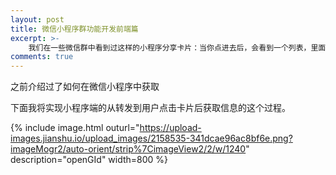 ```yaml
---
layout: post
title: 微信小程序群功能开发前端篇
excerpt: >-
    我们在一些微信群中看到过这样的小程序分享卡片：当你点进去后，会看到一个列表，里面有其他群成员的头像和相关信息。比如《王者荣耀群排行》，但是段位信息是腾讯私有的接口，我们只能拿到头像和昵称等基础信息。
comments: true
---
```


之前介绍过了如何在微信小程序中获取

下面我将实现小程序端的从转发到用户点击卡片后获取信息的这个过程。

{% include image.html outurl="https://upload-images.jianshu.io/upload_images/2158535-341dcae96ac8bf6e.png?imageMogr2/auto-orient/strip%7CimageView2/2/w/1240" description="openGId" width=800 %}


```